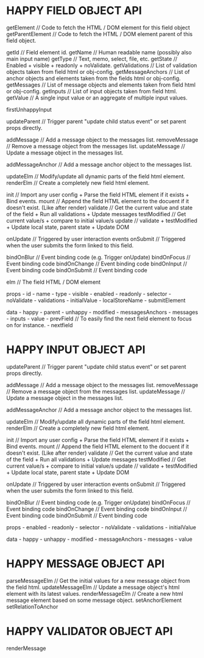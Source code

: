 HAPPY FIELD OBJECT API
======================

  getElement			  // Code to fetch the HTML / DOM element for this field object
  getParentElement  // Code to fetch the HTML / DOM element parent of this field object.

  getId             // Field element id.
  getName           // Human readable name (possibly also main input name)
  getType           // Text, memo, select, file, etc.
  getState          // Enabled + visible + readonly + noValidate.
  getValidations    // List of validation objects taken from field html or obj-config.
  getMessageAnchors // List of anchor objects and elements taken from the fields html or obj-config.
  getMessages       // List of message objects and elements taken from field html or obj-config.
  getInputs         // List of input objects taken from field html.
  getValue          // A single input value or an aggregate of multiple input values.

  firstUnhappyInput

  updateParent      // Trigger parent "update child status event" or set parent props directly.

  addMessage			  // Add a message object to the messages list.
  removeMessage     // Remove a message object from the messages list.
  updateMessage     // Update a message object in the messages list.

  addMessageAnchor  // Add a message anchor object to the messages list.

  updateElm         // Modify/update all dynamic parts of the field html element.
  renderElm         // Create a completely new field html element.

  init						  // Import any user config + Parse the field HTML element if it exists + Bind events.
  mount						  // Append the field HTML element to the docuent if it doesn't exist. (Like after render)
  validate          // Get the current value and state of the field + Run all validations + Update messages
  testModified      // Get current value/s + compare to initial value/s
  update					  // validate + testModified + Update local state, parent state + Update DOM

  onUpdate          // Triggered by user interaction events
  onSubmit          // Triggered when the user submits the form linked to this field.

  bindOnBlur        // Event binding code (e.g. Trigger onUpdate)
  bindOnFocus       // Event binding code
  bindOnChange      // Event binding code
  bindOnInput       // Event binding code
  bindOnSubmit		  // Event binding code

  elm							  // The field HTML / DOM element

  props
    - id
    - name
    - type
    - visible
    - enabled
    - readonly
    - selector
    - noValidate
    - validations
    - initialValue
    - localStoreName
    - submitElement

  data
    - happy
    - parent
    - unhappy
    - modified
    - messagesAnchors
    - messages
    - inputs
    - value
    - prevField			// To easily find the next field element to focus on for instance.
    - nextfield



HAPPY INPUT OBJECT API
=======================

  updateParent      // Trigger parent "update child status event" or set parent props directly.

  addMessage			  // Add a message object to the messages list.
  removeMessage     // Remove a message object from the messages list.
  updateMessage     // Update a message object in the messages list.

  addMessageAnchor  // Add a message anchor object to the messages list.

  updateElm         // Modify/update all dynamic parts of the field html element.
  renderElm         // Create a completely new field html element.

  init						  // Import any user config + Parse the field HTML element if it exists + Bind events.
  mount						  // Append the field HTML element to the docuent if it doesn't exist. (Like after render)
  validate          // Get the current value and state of the field + Run all validations + Update messages
  testModified      // Get current value/s + compare to initial value/s
  update					  // validate + testModified + Update local state, parent state + Update DOM

  onUpdate          // Triggered by user interaction events
  onSubmit          // Triggered when the user submits the form linked to this field.

  bindOnBlur        // Event binding code (e.g. Trigger onUpdate)
  bindOnFocus       // Event binding code
  bindOnChange      // Event binding code
  bindOnInput       // Event binding code
  bindOnSubmit		  // Event binding code

  props
    - enabled
    - readonly
    - selector
    - noValidate
    - validations
    - initialValue

  data
    - happy
    - unhappy
    - modified
	  - messageAnchors
	  - messages
		- value



HAPPY MESSAGE OBJECT API
========================

  parseMessageElm     // Get the initial values for a new message object from the field html.
  updateMessageElm    // Update a message object's html element with its latest values.
  renderMessageElm    // Create a new html message element based on some message object.
  setAnchorElement
  setRelationToAnchor



HAPPY VALIDATOR OBJECT API
===========================
  renderMessage
